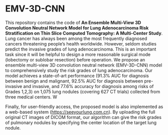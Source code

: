 # EMV-3D-CNN
This repository contains the code of **An Ensemble Multi-View 3D Convolution Neutral Network Model for Lung Adenocarcinoma Risk Stratification on Thin Slice Computed Tomography: A Multi-Center Study**. Lung cancer has always been among the most frequently diagnosed cancers threatening people’s health worldwide. However, seldom studies predict the invasive grades of lung adenocarcinoma. This is an important task since it will be helpful to design a more reasonable surgical mode (lobectomy or sublobar resection) before operation. We propose an ensemble multi-view 3D convolution neutral network (EMV-3D-CNN) model to comprehensively study the risk grades of lung adenocarcinoma. Our model achieves a state-of-art performance (91.3% AUC for diagnosis between benign and malignant, 92.5% AUC for diagnosis between pre-invasive and invasive, and 77.6% accuracy for diagnosis among risks of Grades 1,2,3) on 1,075 lung nodules (covering 627 CT trials) collected from three medical centers. W


Finally, for user-friendly access, the proposed model is also implemented as a web-based system (https://seeyourlung.com.cn). By uploading the full original CT images of DICOM format, our algorithm can give the risk grades of pulmonary nodules by specifying the center location of the target lung nodule.


